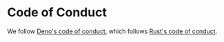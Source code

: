 # Code of Conduct

We follow
[Deno's code of conduct](https://github.com/denoland/deno/blob/main/CODE_OF_CONDUCT.md),
which follows
[Rust's code of conduct](https://www.rust-lang.org/policies/code-of-conduct).
